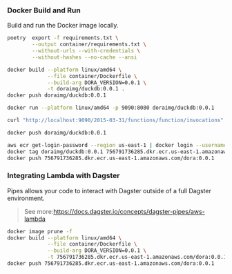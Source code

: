 ### Docker Build and Run
Build and run the Docker image locally.

```sh
poetry  export -f requirements.txt \
        --output container/requirements.txt \
        --without-urls --with-credentials \
        --without-hashes --no-cache --ansi
```

```sh
docker build --platform linux/amd64 \
             --file container/Dockerfile \
             --build-arg DORA_VERSION=0.0.1 \
             -t doraimg/duckdb:0.0.1 .
docker push doraimg/duckdb:0.0.1
```

```sh
docker run --platform linux/amd64 -p 9090:8080 doraimg/duckdb:0.0.1
```

```sh
curl "http://localhost:9090/2015-03-31/functions/function/invocations" -d '{"payload":"hello world!"}'
```

```sh
docker push doraimg/duckdb:0.0.1
```

```sh
aws ecr get-login-password --region us-east-1 | docker login --username AWS --password-stdin 756791736285.dkr.ecr.us-east-1.amazonaws.com
docker tag doraimg/duckdb:0.0.1 756791736285.dkr.ecr.us-east-1.amazonaws.com/dora:0.0.1
docker push 756791736285.dkr.ecr.us-east-1.amazonaws.com/dora:0.0.1
```

### Integrating Lambda with Dagster
Pipes allows your code to interact with Dagster outside of a full Dagster environment.
> See more:<https://docs.dagster.io/concepts/dagster-pipes/aws-lambda>

```sh
docker image prune -f
docker build --platform linux/amd64 \
             --file container/Dockerfile \
             --build-arg DORA_VERSION=0.0.1 \
             -t 756791736285.dkr.ecr.us-east-1.amazonaws.com/dora:0.0.1 .
docker push 756791736285.dkr.ecr.us-east-1.amazonaws.com/dora:0.0.1
```